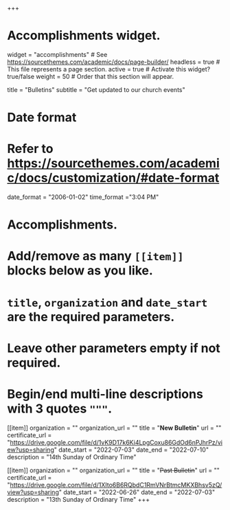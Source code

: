 +++
# Accomplishments widget.
widget = "accomplishments"  # See https://sourcethemes.com/academic/docs/page-builder/
headless = true  # This file represents a page section.
active = true  # Activate this widget? true/false
weight = 50  # Order that this section will appear.

title = "Bulletins"
subtitle = "Get updated to our church events"

# Date format
#   Refer to https://sourcethemes.com/academic/docs/customization/#date-format
date_format = "2006-01-02"
time_format ="3:04 PM"

# Accomplishments.
#   Add/remove as many `[[item]]` blocks below as you like.
#   `title`, `organization` and `date_start` are the required parameters.
#   Leave other parameters empty if not required.
#   Begin/end multi-line descriptions with 3 quotes `"""`.


[[item]]
  organization = ""
  organization_url = ""
  title = "**New Bulletin**"
  url = ""
  certificate_url = "https://drive.google.com/file/d/1vK9D17k6Ki4LpgCoxu86GdOd6nPJhrPz/view?usp=sharing"
  date_start = "2022-07-03"
  date_end = "2022-07-10"
  description = "14th Sunday of Ordinary Time"

[[item]]
  organization = ""
  organization_url = ""
  title = "~~Past Bulletin~~"
  url = ""
  certificate_url = "https://drive.google.com/file/d/1XIto6B6RQbdC1RmVNrBtmcMKXBhsv5zQ/view?usp=sharing"
  date_start = "2022-06-26"
  date_end = "2022-07-03"
  description = "13th Sunday of Ordinary Time"
+++
